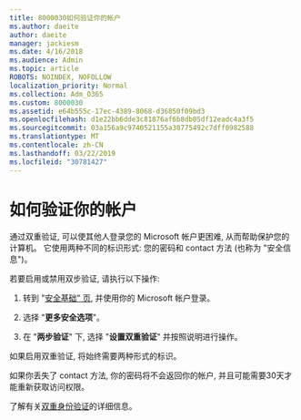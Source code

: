 ```yaml
---
title: 8000030如何验证你的帐户
ms.author: daeite
author: daeite
manager: jackiesm
ms.date: 4/16/2018
ms.audience: Admin
ms.topic: article
ROBOTS: NOINDEX, NOFOLLOW
localization_priority: Normal
ms.collection: Adm_O365
ms.custom: 8000030
ms.assetid: e64b555c-17ec-4389-8068-d36850f09bd3
ms.openlocfilehash: d1e22bb6dde3c81876af6b8db05df12eadc4a3f5
ms.sourcegitcommit: 03a156a9c9740521155a30775492c7dff0982588
ms.translationtype: MT
ms.contentlocale: zh-CN
ms.lasthandoff: 03/22/2019
ms.locfileid: "30781427"
---
```

# <a name="how-to-verify-your-account"></a>如何验证你的帐户

通过双重验证, 可以使其他人登录您的 Microsoft 帐户更困难, 从而帮助保护您的计算机。 它使用两种不同的标识形式: 您的密码和 contact 方法 (也称为 "安全信息")。 
  
若要启用或禁用双步验证, 请执行以下操作:
  
1. 转到 "[安全基础" 页](https://go.microsoft.com/fwlink/?linkid=842325), 并使用你的 Microsoft 帐户登录。 
    
2. 选择 "**更多安全选项**"。 
    
3. 在 "**两步验证**" 下, 选择 "**设置双重验证**" 并按照说明进行操作。 
    
如果启用双重验证, 将始终需要两种形式的标识。
  
如果你丢失了 contact 方法, 你的密码将不会返回你的帐户, 并且可能需要30天才能重新获取访问权限。 
  
了解有关[双重身份验证](https://go.microsoft.com/fwlink/?linkid=872270)的详细信息。
  

